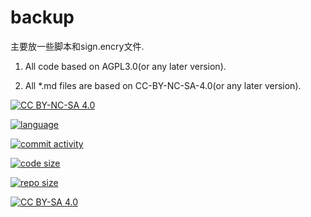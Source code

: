 <!--
 * @Github: https://github.com/Certseeds/backup
 * @Organization: SUSTech
 * @Author: nanoseeds
 * @Date: 2020-02-04 13:08:54
 * @LastEditors: nanoseeds
 * @LastEditTime: 2020-07-05 10:01:48
 -->
# backup

主要放一些脚本和sign.encry文件.

1. All code based on AGPL3.0(or any later version).

2. All *.md files are based on CC-BY-NC-SA-4.0(or any later version).

[![CC BY-NC-SA 4.0](https://img.shields.io/badge/License-CC%20BY--NC--SA%204.0-orange)][cc_by_nc_sa_4_0]

[![language](https://img.shields.io/github/languages/top/Certseeds/backup?color=%23330099)]()

[![commit activity](https://img.shields.io/github/commit-activity/m/Certseeds/backup?color=%230066FF)](https://github.com/Certseeds/backup/commits/master)

[![code size](https://img.shields.io/github/languages/code-size/Certseeds/backup?color=%230099CC)]()

[![repo size](https://img.shields.io/github/repo-size/Certseeds/backup?color=%23CC9900)]()

[![CC BY-SA 4.0][cc_by_nc_sa_4_0_image]][cc_by_nc_sa_4_0]

[cc_by_nc_sa_4_0]: https://creativecommons.org/licenses/by-nc-sa/4.0/

[cc_by_nc_sa_4_0_image]: https://licensebuttons.net/l/by-nc-sa/4.0/88x31.png
